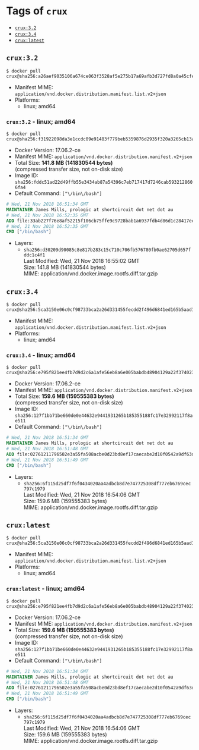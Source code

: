 <!-- THIS FILE IS GENERATED VIA './update-remote.sh' -->

# Tags of `crux`

-	[`crux:3.2`](#crux32)
-	[`crux:3.4`](#crux34)
-	[`crux:latest`](#cruxlatest)

## `crux:3.2`

```console
$ docker pull crux@sha256:a26aef9035106a674ce063f3528af5e275b17a69afb3d727fd8a0a45cfedaae5
```

-	Manifest MIME: `application/vnd.docker.distribution.manifest.list.v2+json`
-	Platforms:
	-	linux; amd64

### `crux:3.2` - linux; amd64

```console
$ docker pull crux@sha256:f31922098da3e1ccdc09e91483f779beb5359876d2935f320a3265cb13a3b907
```

-	Docker Version: 17.06.2-ce
-	Manifest MIME: `application/vnd.docker.distribution.manifest.v2+json`
-	Total Size: **141.8 MB (141830544 bytes)**  
	(compressed transfer size, not on-disk size)
-	Image ID: `sha256:fddc51ad22d49ffb55e3434ab87a54396c7eb717417d7246cab5932128606fa4`
-	Default Command: `["\/bin\/bash"]`

```dockerfile
# Wed, 21 Nov 2018 16:51:34 GMT
MAINTAINER James Mills, prologic at shortcircuit dot net dot au
# Wed, 21 Nov 2018 16:52:35 GMT
ADD file:33ab227f76e8af52215f106cb75ffe9c9728bab1a6937fdb4d86d1c28417ec24 in / 
# Wed, 21 Nov 2018 16:52:35 GMT
CMD ["/bin/bash"]
```

-	Layers:
	-	`sha256:d30209d90085c8e817b283c15c710c706fb576780fb0ae62705d657fddc1c4f1`  
		Last Modified: Wed, 21 Nov 2018 16:55:02 GMT  
		Size: 141.8 MB (141830544 bytes)  
		MIME: application/vnd.docker.image.rootfs.diff.tar.gzip

## `crux:3.4`

```console
$ docker pull crux@sha256:5ca3150e06c0cf98733bca2a26d331455fecdd2f496d6841ed165b5aad133178
```

-	Manifest MIME: `application/vnd.docker.distribution.manifest.list.v2+json`
-	Platforms:
	-	linux; amd64

### `crux:3.4` - linux; amd64

```console
$ docker pull crux@sha256:e795f821ee4fb7d9d2c6a1afe56eb8a6e005babdb48904129a22f374023644a2
```

-	Docker Version: 17.06.2-ce
-	Manifest MIME: `application/vnd.docker.distribution.manifest.v2+json`
-	Total Size: **159.6 MB (159555383 bytes)**  
	(compressed transfer size, not on-disk size)
-	Image ID: `sha256:127f1bb71be660de0e44632e9441931265b185355188fc17e32992117f8ae511`
-	Default Command: `["\/bin\/bash"]`

```dockerfile
# Wed, 21 Nov 2018 16:51:34 GMT
MAINTAINER James Mills, prologic at shortcircuit dot net dot au
# Wed, 21 Nov 2018 16:51:48 GMT
ADD file:02761211796502e3a55fa508acbe0d23bd8ef17caecabe2d10f0542a9df63d83 in / 
# Wed, 21 Nov 2018 16:51:49 GMT
CMD ["/bin/bash"]
```

-	Layers:
	-	`sha256:6f115d25df7f6f0434020aa4adbcb8d7e747725308df777eb6769cec797c1979`  
		Last Modified: Wed, 21 Nov 2018 16:54:06 GMT  
		Size: 159.6 MB (159555383 bytes)  
		MIME: application/vnd.docker.image.rootfs.diff.tar.gzip

## `crux:latest`

```console
$ docker pull crux@sha256:5ca3150e06c0cf98733bca2a26d331455fecdd2f496d6841ed165b5aad133178
```

-	Manifest MIME: `application/vnd.docker.distribution.manifest.list.v2+json`
-	Platforms:
	-	linux; amd64

### `crux:latest` - linux; amd64

```console
$ docker pull crux@sha256:e795f821ee4fb7d9d2c6a1afe56eb8a6e005babdb48904129a22f374023644a2
```

-	Docker Version: 17.06.2-ce
-	Manifest MIME: `application/vnd.docker.distribution.manifest.v2+json`
-	Total Size: **159.6 MB (159555383 bytes)**  
	(compressed transfer size, not on-disk size)
-	Image ID: `sha256:127f1bb71be660de0e44632e9441931265b185355188fc17e32992117f8ae511`
-	Default Command: `["\/bin\/bash"]`

```dockerfile
# Wed, 21 Nov 2018 16:51:34 GMT
MAINTAINER James Mills, prologic at shortcircuit dot net dot au
# Wed, 21 Nov 2018 16:51:48 GMT
ADD file:02761211796502e3a55fa508acbe0d23bd8ef17caecabe2d10f0542a9df63d83 in / 
# Wed, 21 Nov 2018 16:51:49 GMT
CMD ["/bin/bash"]
```

-	Layers:
	-	`sha256:6f115d25df7f6f0434020aa4adbcb8d7e747725308df777eb6769cec797c1979`  
		Last Modified: Wed, 21 Nov 2018 16:54:06 GMT  
		Size: 159.6 MB (159555383 bytes)  
		MIME: application/vnd.docker.image.rootfs.diff.tar.gzip
